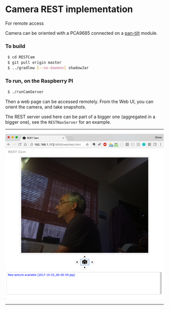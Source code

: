 # Camera REST implementation

For remote access

Camera can be oriented with a PCA9685 connected on a [pan-tilt](https://www.adafruit.com/product/1967) module.


### To build
```bash
 $ cd RESTCam
 $ git pull origin master
 $ ../gradlew [--no-daemon] shadowJar
```

### To run, on the Raspberry PI
```bash
 $ ./runCamServer
```

Then a web page can be accessed remotely. From the Web UI, you can orient the camera, and take snapshots.

The REST server used here can be part of a bigger one (aggregated in a bigger one), see the `RESTNavServer` for an example.

---

![Snap](./snap.01.png)

---
